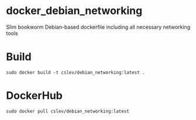 # docker_debian_networking
Slim bookworm Debian-based dockerfile including all necessary networking tools

# Build
```
sudo docker build -t cslev/debian_networking:latest .
```

# DockerHub
```
sudo docker pull cslev/debian_networking:latest
```
